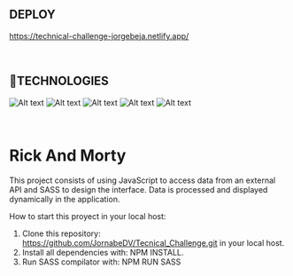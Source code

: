 ## **DEPLOY**

https://technical-challenge-jorgebeja.netlify.app/

<br />

## **📌TECHNOLOGIES**
![Alt text](../Technical_Challenge/assets/tec1.png)
![Alt text](../Technical_Challenge/assets/tec2.png)
![Alt text](../Technical_Challenge/assets/tec3.png)
![Alt text](../Technical_Challenge/assets/tec4.png)
![Alt text](../Technical_Challenge/assets/tec5.png)

<br />

# **Rick And Morty** 

This project consists of using JavaScript to access data from an external API and SASS to design the interface. 
Data is processed and displayed dynamically in the application.

How to start this proyect in your local host:

1. Clone this repository: https://github.com/JornabeDV/Tecnical_Challenge.git in your local host.
2. Install all dependencies with: NPM INSTALL.
3. Run SASS compilator with: NPM RUN SASS


